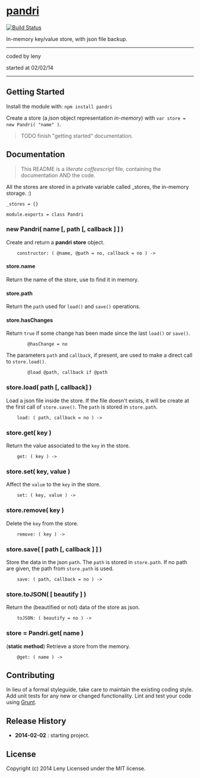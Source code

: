 # [pandri](http://github.com/leny/pandri)

[![Build Status](https://secure.travis-ci.org/Leny/pandri.png?branch=master)](http://travis-ci.org/Leny/pandri)

In-memory key/value store, with json file backup.

* * *

coded by leny

started at 02/02/14

* * *

## Getting Started

Install the module with: `npm install pandri`

Create a store (a *json* object representation *in-memory*) with `var store = new Pandri( "name" )`.

> TODO finish "getting started" documentation.

## Documentation

> This README is a *literate coffeescript* file, containing the documentation AND the code.

All the stores are stored in a private variable called _stores, the in-memory storage. :)

    _stores = {}

    module.exports = class Pandri

### new Pandri( name [, path [, callback ] ] )

Create and return a **pandri store** object.

        constructor: ( @name, @path = no, callback = no ) ->

#### store.name

Return the name of the store, use to find it in memory.

#### store.path

Return the `path` used for `load()` and `save()` operations.

#### store.hasChanges

Return `true` if some change has been made since the last `load()` or `save()`.

            @hasChange = no

The parameters `path` and `callback`, if present, are used to make a direct call to `store.load()`.

            @load @path, callback if @path

### store.load( path [, callback] )

Load a json file inside the store. If the file doesn't exists, it will be create at the first call of `store.save()`. The `path` is stored in `store.path`.

        load: ( path, callback = no ) ->

### store.get( key )

Return the value associated to the `key` in the store.

        get: ( key ) ->

### store.set( key, value )

Affect the `value` to the `key` in the store.

        set: ( key, value ) ->

### store.remove( key )

Delete the `key` from the store.

        remove: ( key ) ->

### store.save( [ path [, callback ] ] )

Store the data in the json `path`. The `path` is stored in `store.path`. If no path are given, the path from `store.path` is used.

        save: ( path, callback = no ) ->

### store.toJSON( [ beautify ] )

Return the (beautified or not) data of the store as json.

        toJSON: ( beautify = no ) ->

### store = Pandri.get( name )

(**static method**) Retrieve a store from the memory.

        @get: ( name ) ->

## Contributing
In lieu of a formal styleguide, take care to maintain the existing coding style. Add unit tests for any new or changed functionality. Lint and test your code using [Grunt](http://gruntjs.com/).

## Release History

* **2014-02-02** : starting project.

## License
Copyright (c) 2014 Leny
Licensed under the MIT license.
